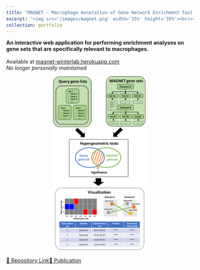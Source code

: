 ```yaml
---
title: "MAGNET - Macrophage Annotation of Gene Network Enrichment Tool 🧲"
excerpt: "<img src='/images/magnet.png' width='35%' height='35%'><br/><br/> An interactive web application for performing enrichment analyses on gene sets that are specifically relevant to macrophages. <br/>"
collection: portfolio
---
```


**An interactive web application for performing enrichment analyses on gene sets that are specifically relevant to macrophages.**<br/><br/>
Available at <a href="https://magnet-winterlab.herokuapp.com">magnet-winterlab.herokuapp.com</a><br/>
*No longer personally maintained*

<center><img src='/images/magnet_description.png' width='50%' height='50%'></center> <br/>

<a href="https://github.com/sychen9584/MAGNET" download class="btn btn-info" style="float: left;">
    🧫 Repository Link
</a>
<a href="https://journals.plos.org/plosone/article?id=10.1371/journal.pone.0272166" download class="btn btn-info">
    📝 Publication
</a>